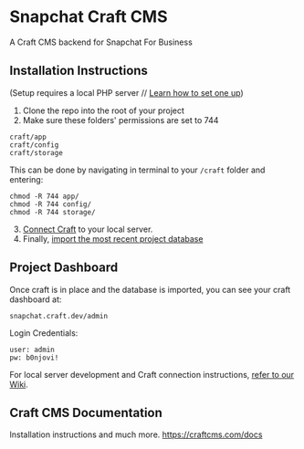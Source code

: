 # Snapchat Craft CMS

A Craft CMS backend for Snapchat For Business

## Installation Instructions
(Setup requires a local PHP server // [Learn how to set one up](https://github.com/Instrument/snapchat-craft/wiki))
1. Clone the repo into the root of your project
2. Make sure these folders' permissions are set to 744
```
craft/app
craft/config
craft/storage
```
This can be done by navigating in terminal to your `/craft` folder and entering:
```
chmod -R 744 app/
chmod -R 744 config/
chmod -R 744 storage/
```
3. [Connect Craft](https://github.com/Instrument/snapchat-craft/wiki/03.-Craft-Connection) to your local server.
4. Finally, [import the most recent project database](https://github.com/Instrument/snapchat-craft/wiki/04.-Import-database)

## Project Dashboard
Once craft is in place and the database is imported, you can see your craft dashboard at:
```
snapchat.craft.dev/admin
```
Login Credentials:
```
user: admin
pw: b0njovi!
```
For local server development and Craft connection instructions, [refer to our Wiki](https://github.com/Instrument/snapchat-craft/wiki). 

## Craft CMS Documentation
Installation instructions and much more.
<https://craftcms.com/docs>